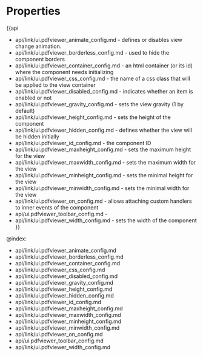 Properties
==========

{{api
- api/link/ui.pdfviewer_animate_config.md - defines or disables view change animation.
- api/link/ui.pdfviewer_borderless_config.md - used to hide the component borders
- api/link/ui.pdfviewer_container_config.md - an html container (or its id) where the component needs initializing
- api/link/ui.pdfviewer_css_config.md - the name of a css class that will be applied to the view container
- api/link/ui.pdfviewer_disabled_config.md - indicates whether an item is enabled or not
- api/link/ui.pdfviewer_gravity_config.md - sets the view gravity (1 by default)
- api/link/ui.pdfviewer_height_config.md - sets the height of the component
- api/link/ui.pdfviewer_hidden_config.md - defines whether the view will be hidden initially
- api/link/ui.pdfviewer_id_config.md - the component ID
- api/link/ui.pdfviewer_maxheight_config.md - sets the maximum height for the view
- api/link/ui.pdfviewer_maxwidth_config.md - sets the maximum width for the view
- api/link/ui.pdfviewer_minheight_config.md - sets the minimal height for the view
- api/link/ui.pdfviewer_minwidth_config.md - sets the minimal width for the view
- api/link/ui.pdfviewer_on_config.md - allows attaching custom handlers to inner events of the component
- api/ui.pdfviewer_toolbar_config.md - 
- api/link/ui.pdfviewer_width_config.md - sets the width of the component
}}

@index:
- api/link/ui.pdfviewer_animate_config.md
- api/link/ui.pdfviewer_borderless_config.md
- api/link/ui.pdfviewer_container_config.md
- api/link/ui.pdfviewer_css_config.md
- api/link/ui.pdfviewer_disabled_config.md
- api/link/ui.pdfviewer_gravity_config.md
- api/link/ui.pdfviewer_height_config.md
- api/link/ui.pdfviewer_hidden_config.md
- api/link/ui.pdfviewer_id_config.md
- api/link/ui.pdfviewer_maxheight_config.md
- api/link/ui.pdfviewer_maxwidth_config.md
- api/link/ui.pdfviewer_minheight_config.md
- api/link/ui.pdfviewer_minwidth_config.md
- api/link/ui.pdfviewer_on_config.md
- api/ui.pdfviewer_toolbar_config.md
- api/link/ui.pdfviewer_width_config.md

